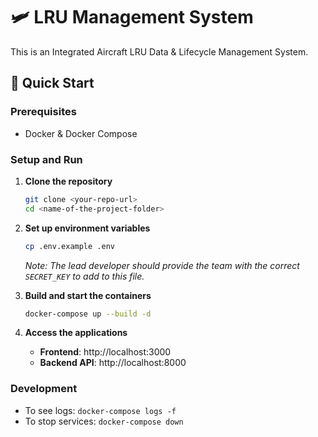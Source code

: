 # 🛩️ LRU Management System

This is an Integrated Aircraft LRU Data & Lifecycle Management System.

## 🚀 Quick Start

### Prerequisites
- Docker & Docker Compose

### Setup and Run
1.  **Clone the repository**
    ```bash
    git clone <your-repo-url>
    cd <name-of-the-project-folder>
    ```

2.  **Set up environment variables**
    ```bash
    cp .env.example .env
    ```
    *Note: The lead developer should provide the team with the correct `SECRET_KEY` to add to this file.*

3.  **Build and start the containers**
    ```bash
    docker-compose up --build -d
    ```

4.  **Access the applications**
    -   **Frontend**: http://localhost:3000
    -   **Backend API**: http://localhost:8000

### Development
- To see logs: `docker-compose logs -f`
- To stop services: `docker-compose down`
